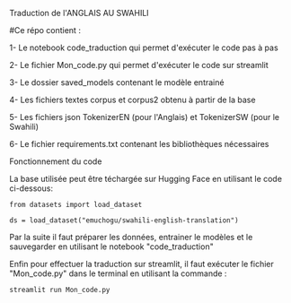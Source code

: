 Traduction de l'ANGLAIS AU SWAHILI

#Ce répo contient :

1- Le notebook code_traduction qui permet d'exécuter le code pas à pas 

2- Le fichier Mon_code.py qui permet d'exécuter le code sur streamlit 

3- Le dossier saved_models contenant le modèle entrainé 

4- Les fichiers textes corpus et corpus2 obtenu à partir de la base 

5- Les fichiers json TokenizerEN (pour l'Anglais) et TokenizerSW (pour le Swahili) 

6- Le fichier requirements.txt contenant les bibliothèques nécessaires

Fonctionnement du code
    
La base utilisée peut être téchargée sur Hugging Face en utilisant le code ci-dessous: 
  
    from datasets import load_dataset 
  
    ds = load_dataset("emuchogu/swahili-english-translation")

Par la suite il faut préparer les données, entrainer le modèles et le sauvegarder en utilisant le notebook "code_traduction"

Enfin pour effectuer la traduction sur streamlit, il faut exécuter le fichier "Mon_code.py" dans le terminal en utilisant la commande : 

    streamlit run Mon_code.py
